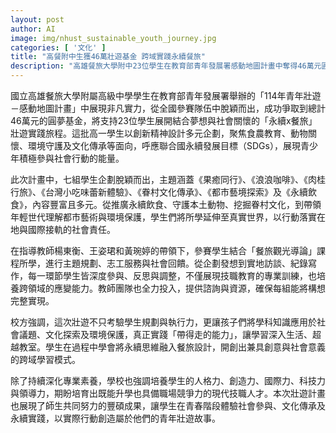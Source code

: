 ```yaml
---
layout: post
author: AI
image: img/nhust_sustainable_youth_journey.jpg
categories: [ '文化' ]
title: "高餐附中生獲46萬壯遊基金 跨域實踐永續餐旅"
description: "高雄餐旅大學附中23位學生在教育部青年發展署感動地圖計畫中奪得46萬元圓夢基金，推動『永續x餐旅』多元企劃，聚焦食農教育、動物關懷、環境守護與文化傳承等主題，展現技職青少年社會實踐行動與跨領域學習成果。"
---
```

國立高雄餐旅大學附屬高級中學學生在教育部青年發展署舉辦的「114年青年壯遊－感動地圖計畫」中展現非凡實力，從全國參賽隊伍中脫穎而出，成功爭取到總計46萬元的圓夢基金，將支持23位學生展開結合夢想與社會關懷的「永續x餐旅」壯遊實踐旅程。這批高一學生以創新精神設計多元企劃，聚焦食農教育、動物關懷、環境守護及文化傳承等面向，呼應聯合國永續發展目標（SDGs），展現青少年積極參與社會行動的能量。

此次計畫中，七組學生企劃脫穎而出，主題涵蓋《果癒同行》、《浪浪咖啡》、《肉桂行旅》、《台灣小吃味蕾新體驗》、《眷村文化傳承》、《都市藝境探索》及《永續飲食》，內容豐富且多元。從推廣永續飲食、守護本土動物、挖掘眷村文化，到帶領年輕世代理解都市藝術與環境保護，學生們將所學延伸至真實世界，以行動落實在地與國際接軌的社會責任。

在指導教師楊東衡、王姿珺和黃琬婷的帶領下，參賽學生結合「餐旅觀光導論」課程所學，進行主題規劃、志工服務與社會回饋。從企劃發想到實地訪談、紀錄寫作，每一環節學生皆深度參與、反思與調整，不僅展現技職教育的專業訓練，也培養跨領域的應變能力。教師團隊也全力投入，提供諮詢與資源，確保每組能將構想完整實現。

校方強調，這次壯遊不只考驗學生規劃與執行力，更讓孩子們將學科知識應用於社會議題、文化探索及環境保護，真正實踐「帶得走的能力」，讓學習深入生活、超越教室。學生在過程中學會將永續思維融入餐旅設計，開創出兼具創意與社會意義的跨域學習模式。

除了持續深化專業素養，學校也強調培養學生的人格力、創造力、國際力、科技力與領導力，期盼培育出既能升學也具備職場競爭力的現代技職人才。本次壯遊計畫也展現了師生共同努力的豐碩成果，讓學生在青春階段體驗社會參與、文化傳承及永續實踐，以實際行動創造屬於他們的青年壯遊故事。
